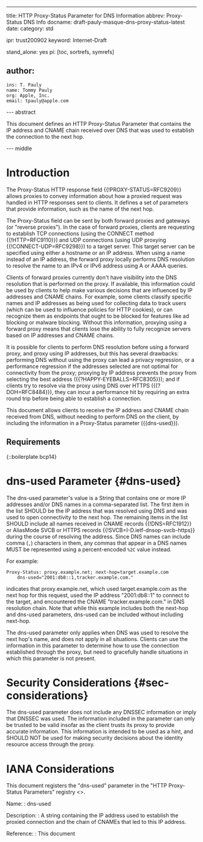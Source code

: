 ---
title: HTTP Proxy-Status Parameter for DNS Information
abbrev: Proxy-Status DNS Info
docname: draft-pauly-masque-dns-proxy-status-latest
date:
category: std

ipr: trust200902
keyword: Internet-Draft

stand_alone: yes
pi: [toc, sortrefs, symrefs]

author:
 -
    ins: T. Pauly
    name: Tommy Pauly
    org: Apple, Inc.
    email: tpauly@apple.com

--- abstract

This document defines an HTTP Proxy-Status Parameter that contains the IP address
and CNAME chain received over DNS that was used to establish the connection to the
next hop.

--- middle

# Introduction

The Proxy-Status HTTP response field {{!PROXY-STATUS=RFC9209}} allows proxies to convey
information about how a proxied request was handled in HTTP responses sent to clients.
It defines a set of parameters that provide information, such as the name of the next
hop.

The Proxy-Status field can be sent by both forward proxies and gateways (or "reverse
proxies"). In the case of forward proxies, clients are requesting to establish TCP
connections (using the CONNECT method {{!HTTP=RFC9110}}) and UDP connections
(using UDP proxying {{!CONNECT-UDP=RFC9298}}) to a target server. This target server
can be specified using either a hostname or an IP address. When using a name instead
of an IP address, the forward proxy locally performs DNS resolution to resolve the
name to an IPv4 or IPv6 address using A or AAAA queries.

Clients of forward proxies currently don't have visibility into the DNS resolution
that is performed on the proxy. If available, this information could be used by clients
to help make various decisions that are influenced by IP addresses and CNAME chains.
For example, some clients classify specific names and IP addresses as being used
for collecting data to track users (which can be used to influence policies for
HTTP cookies), or can recognize them as endpoints that ought to be blocked for
features like ad blocking or malware blocking. Without this information, proxying
using a forward proxy means that clients lose the ability to fully recognize servers
based on IP addresses and CNAME chains.

It is possible for clients to perform DNS resolution before using a forward proxy,
and proxy using IP addresses, but this has several drawbacks: performing
DNS without using the proxy can lead a privacy regression, or a performance regression
if the addresses selected are not optimal for connectivity from the proxy; proxying
by IP address prevents the proxy from selecting the best address
({{?HAPPY-EYEBALLS=RFC8305}}); and if clients try to resolve via the proxy
using DNS over HTTPS ({{?DOH=RFC8484}}), they can incur a performance hit by requiring
an extra round trip before being able to establish a connection.

This document allows clients to receive the IP address and CNAME chain received from
DNS, without needing to perform DNS on the client, by including the information in
a Proxy-Status parameter ({{dns-used}}).

## Requirements

{::boilerplate bcp14}

# dns-used Parameter {#dns-used}

The dns-used parameter's value is a String that contains one or more IP addresses and/or
DNS names in a comma-separated list. The first item in the list SHOULD be the IP address
that was resolved using DNS and was used to open connectivity to the next hop. The
remaining items in the list SHOULD include all names received in CNAME records {{!DNS=RFC1912}} or
AliasMode SVCB or HTTPS records {{!SVCB=I-D.ietf-dnsop-svcb-https}} during the course of resolving
the address. Since DNS names can include comma (`,`) characters in them, any commas that appear
in a DNS names MUST be represented using a percent-encoded `%2C` value instead.

For example:

~~~ example
Proxy-Status: proxy.example.net; next-hop=target.example.com
    dns-used="2001:db8::1,tracker.example.com."
~~~

indicates that proxy.example.net, which used target.example.com as the next hop for this request, used
the IP address "2001:db8::1" to connect to the target, and encountered the CNAME "tracker.example.com."
in DNS resolution chain. Note that while this example includes both the next-hop and dns-used
parameters, dns-used can be included without including next-hop.

The dns-used parameter only applies when DNS was used to resolve the next hop's name, and
does not apply in all situations. Clients can use the information in this parameter to determine
how to use the connection established through the proxy, but need to gracefully handle situations
in which this parameter is not present.

# Security Considerations {#sec-considerations}

The dns-used parameter does not include any DNSSEC information or imply that DNSSEC was used.
The information included in the parameter can only be trusted to be valid insofar as the client
trusts its proxy to provide accurate information. This information is intended to be used as
a hint, and SHOULD NOT be used for making security decisions about the identity resource access
through the proxy.

# IANA Considerations

This document registers the "dns-used" parameter
in the "HTTP Proxy-Status Parameters" registry
<[](https://www.iana.org/assignments/http-proxy-status)>.

Name:
: dns-used

Description:
: A string containing the IP address used to establish the proxied connection
and the chain of CNAMEs that led to this IP address.

Reference:
: This document
